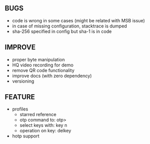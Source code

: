 ## BUGS
* code is wrong in some cases (might be related with MSB issue)
* in case of missing configuration, stacktrace is dumped
* sha-256 specified in config but sha-1 is in code


## IMPROVE
* proper byte manipulation
* HQ video recording for demo
* remove QR code functionality
* improve docs (with zero dependency)
* versioning


## FEATURE
* profiles
    - starred reference
    - otp command to: otp>
    - select keys with: key n
    - operation on key: delkey
* hotp support
